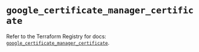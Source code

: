 # `google_certificate_manager_certificate`

Refer to the Terraform Registry for docs: [`google_certificate_manager_certificate`](https://registry.terraform.io/providers/hashicorp/google/6.11.1/docs/resources/certificate_manager_certificate).
